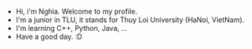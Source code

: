 - Hi, i'm Nghia. Welcome to my profile. 
- I'm a junior in TLU, it stands for Thuy Loi University (HaNoi, VietNam).
- I'm learning C++, Python, Java, ...
- Have a good day. :D 
